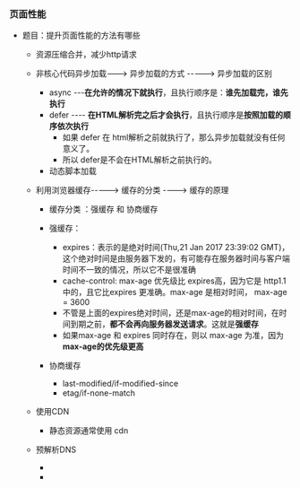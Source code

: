 ### 页面性能
* 题目：提升页面性能的方法有哪些
    * 资源压缩合并，减少http请求
    * 非核心代码异步加载---> 异步加载的方式 -----> 异步加载的区别
        * async ---**在允许的情况下就执行**，且执行顺序是：**谁先加载完，谁先执行**
        * defer ---- **在HTML解析完之后才会执行**，且执行顺序是**按照加载的顺序依次执行**
            * 如果 defer 在 html解析之前就执行了，那么异步加载就没有任何意义了。
            * 所以 defer是不会在HTML解析之前执行的。
        * 动态脚本加载

    * 利用浏览器缓存-----> 缓存的分类 ----> 缓存的原理
        * 缓存分类 ：强缓存 和 协商缓存

        * 强缓存：  
            * expires：表示的是绝对时间(Thu,21 Jan 2017 23:39:02 GMT)，这个绝对时间是由服务器下发的，有可能存在服务器时间与客户端时间不一致的情况，所以它不是很准确
            * cache-control: max-age 优先级比 expires高，因为它是 http1.1中的，且它比expires 更准确。max-age 是相对时间， max-age = 3600
            * 不管是上面的expires绝对时间，还是max-age的相对时间，在时间到期之前，**都不会再向服务器发送请求**。这就是**强缓存**
            * 如果max-age 和 expires 同时存在，则以 max-age 为准，因为**max-age的优先级更高**
        * 协商缓存
            * last-modified/if-modified-since
            * etag/if-none-match

    * 使用CDN
        * 静态资源通常使用 cdn
    * 预解析DNS
        * <meta http-equiv="x-dns-prefetch-control" content="on">
        <!-- 上面作用是：强制打开dns预解析 -->
        * <link rel="dns-prefetch" href="//host_name_to_prefetch.com">
